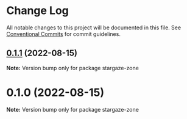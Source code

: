 # Change Log

All notable changes to this project will be documented in this file.
See [Conventional Commits](https://conventionalcommits.org) for commit guidelines.

## [0.1.1](https://github.com/cosmology-tech/stargaze-zone/compare/stargaze-zone@0.1.0...stargaze-zone@0.1.1) (2022-08-15)

**Note:** Version bump only for package stargaze-zone





# 0.1.0 (2022-08-15)

**Note:** Version bump only for package stargaze-zone
